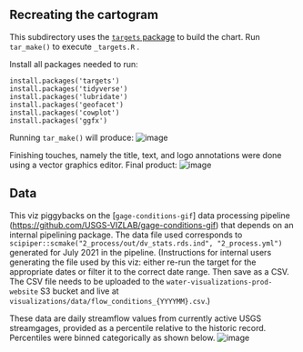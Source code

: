 ## Recreating the cartogram 
  
This subdirectory uses the [`targets` package](https://docs.ropensci.org/targets/) to build the chart. Run `tar_make()` to execute `_targets.R` .  

Install all packages needed to run: 
```
install.packages('targets')
install.packages('tidyverse')
install.packages('lubridate')
install.packages('geofacet')
install.packages('cowplot')
install.packages('ggfx')
```

Running `tar_make()` will produce: 
![image](https://user-images.githubusercontent.com/17803537/130290186-b4dbbc92-6e1f-41d8-88bc-8e76d0523a50.png)


Finishing touches, namely the title, text, and logo annotations were done using a vector graphics editor. Final product:
![image](https://user-images.githubusercontent.com/17803537/130290245-877fb4a9-d4b9-4d41-97da-cdb22f1f8f18.png)

## Data  
This viz piggybacks on the [`gage-conditions-gif`] data processing pipeline (https://github.com/USGS-VIZLAB/gage-conditions-gif) that depends on an internal pipelining package. The data file used corresponds to `scipiper::scmake("2_process/out/dv_stats.rds.ind", "2_process.yml")` generated for July 2021 in the pipeline. (Instructions for internal users generating the file used by this viz: either re-run the target for the appropriate dates or filter it to the correct date range. Then save as a CSV. The CSV file needs to be uploaded to the `water-visualizations-prod-website` S3 bucket and live at `visualizations/data/flow_conditions_{YYYYMM}.csv`.)

These data are daily streamflow values from currently active USGS streamgages, provided as a percentile relative to the historic record. Percentiles were binned categorically as shown below.
![image](https://user-images.githubusercontent.com/17803537/130290107-86ed5579-8050-4ba3-bdd3-88c9acf3c13c.png)


